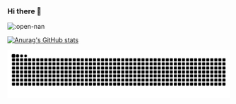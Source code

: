 ### Hi there 👋

<!--
**open-nan/open-nan** is a ✨ _special_ ✨ repository because its `README.md` (this file) appears on your GitHub profile.

Here are some ideas to get you started:

- 🔭 I’m currently working on ...
- 🌱 I’m currently learning ...
- 👯 I’m looking to collaborate on ...
- 🤔 I’m looking for help with ...
- 💬 Ask me about ...
- 📫 How to reach me: ...
- 😄 Pronouns: ...
- ⚡ Fun fact: ...
-->

![:open-nan](https://count.getloli.com/get/@:open-nan)

[![Anurag's GitHub stats](https://github-readme-stats.vercel.app/api?username=anuraghazra)](https://github.com/anuraghazra/github-readme-stats)

<picture>
  <source media="(prefers-color-scheme: dark)" srcset="https://raw.githubusercontent.com/open-nan/open-nan/output/github-snake-dark.svg" />
  <source media="(prefers-color-scheme: light)" srcset="https://raw.githubusercontent.com/open-nan/open-nan/output/github-snake.svg" />
  <img alt="github-snake" src="https://raw.githubusercontent.com/open-nan/open-nan/output/github-contribution-grid-snake.svg" />
</picture>
